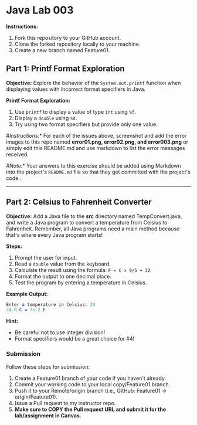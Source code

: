 # Java Lab 003

**Instructions:**
1. Fork this repository to your GitHub account.
2. Clone the forked repository locally to your machine.
3. Create a new branch named Feature01.

## Part 1: Printf Format Exploration

**Objective:**
Explore the behavior of the `System.out.printf` function when displaying values with incorrect format specifiers in Java.

**Printf Format Exploration:**
1. Use `printf` to display a value of type `int` using `%f`.
2. Display a `double` using `%d`.
3. Try using two format specifiers but provide only one value.

#*Instructions:**
For each of the issues above, screenshot and add the error images to this repo named **error01.png, error02.png, and error003.png** or simply edit this README.md and use markdown to list the error messages received.

#*Note:**
Your answers to this exercise should be added using Markdown into the project's `README.md` file so that they get committed with the project's code..

---

## Part 2: Celsius to Fahrenheit Converter

**Objective:**
Add a Java file to the **src** directory named TempConvert.java, and write a Java program to convert a temperature from Celsius to Fahrenheit.
Remember, all Java programs need a main method because that's where every Java program starts!

**Steps:**
1. Prompt the user for input.
2. Read a `double` value from the keyboard.
3. Calculate the result using the formula: `F = C × 9/5 + 32`.
4. Format the output to one decimal place.
5. Test the program by entering a temperature in Celsius.

**Example Output:**
```mathematica
Enter a temperature in Celsius: 24
24.0 C = 75.2 F
```

**Hint:**
* Be careful not to use integer division!
* Format specifiers would be a great choice for #4!

### Submission
Follow these steps for submission:
1. Create a Feature01 branch of your code if you haven't already.
2. Commit your working code to your local copy/Feature01 branch.
3. Push it to your Remote/origin branch (i.e., GitHub: Feature01 -> origin/Feature01).
4. Issue a Pull request to my instructor repo.
5. **Make sure to COPY the Pull request URL and submit it for the lab/assignment in Canvas.**
